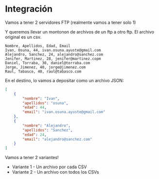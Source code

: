 # Integración

Vamos a tener 2 servidores FTP (realmente vamos a tener solo 1)

Y queremos llevar un montonon de archivos de un ftp a otro ftp.
El archivo original es un csv.

```csv
Nombre, Apellidos, Edad, Email
Ivan, Osuna, 44, ivan.osuna.ayuste@gmail.com
Alejandro, Sanchez, 24, alejandro@sanchez.com
Jenifer, Martinez, 28, jenifer@martinez.copm
Daniel, Torraba, 30, daniel@torraba.com
Jorge, Jimenez, 40, jorge@jimenez.com
Raul, Tabasco, 40, raul@tabasco.com
```

En el destino, lo vamos a depositar como un archivo JSON:
```json
[
    {
        "nombre": "Ivan",
        "apellidos": "osuna",
        "edad": 44,
        "email": "ivan.osuna.ayuste@gmail.com"
    },
    {
        "nombre": "Alejandro",
        "apellidos": "Sanchez",
        "edad": 24,
        "email": "alejandro@sanchez.com"
    }
]
```

Vamos a tener 2 variantes!
- Variante 1 - Un archivo por cada CSV
- Variante 2 - Un archivo con todos los CSVs